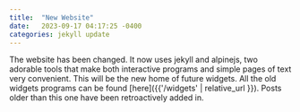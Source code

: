 ```yaml
---
title:  "New Website"
date:   2023-09-17 04:17:25 -0400
categories: jekyll update
---
```

The website has been changed. It now uses jekyll and alpinejs, two adorable tools that make both interactive programs and simple pages of text very convenient. This will be the new home of future widgets. All the old widgets programs can be found [here]({{'/widgets' | relative_url }}). Posts older than this one have been retroactively added in.